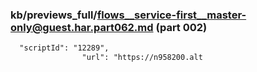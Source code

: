 ### kb/previews_full/flows__service-first__master-only@guest.har.part062.md (part 002)

```md
  "scriptId": "12289",
                "url": "https://n958200.alt
```

```
